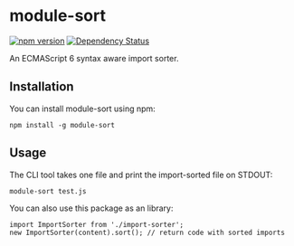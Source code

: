 # module-sort

[![npm version](http://img.shields.io/npm/v/module-sort.svg)](https://npmjs.org/package/module-sort) [![Dependency Status](https://david-dm.org/itszero/module-sort.svg)](https://david-dm.org/itszero/module-sort)

An ECMAScript 6 syntax aware import sorter.

## Installation

You can install module-sort using npm:

    npm install -g module-sort

## Usage

The CLI tool takes one file and print the import-sorted file on STDOUT:

    module-sort test.js

You can also use this package as an library:

    import ImportSorter from './import-sorter';
    new ImportSorter(content).sort(); // return code with sorted imports


